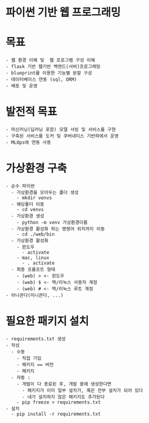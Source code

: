 # 파이썬 기반 웹 프로그래밍

# 목표
    - 웹 환경 이해 및  웹 프로그램 구성 이해
    - flask 기반 웹기반 백엔드(서버)프로그래밍
    - blueprint를 이용한 기능별 분할 구성
    - 데이터베이스 연동 (sql, ORM)
    - 배포 및 운영

# 발전적 목표
    - 머신러닝(딥러닝 포함) 모델 서빙 및 서비스를 구현
    - 구축된 서비스를 도커 및 쿠버네티스 기반하에서 운영
    - MLOps에 연동 사용

# 가상환경 구축
    - 순수 파이썬
      - 가상환경을 모아두는 폴더 생성
        - mkdir venvs
      - 해당폴더 이동
        - cd venvs
      - 가상환경 생성
        - python -m venv 가상환경이름
      - 가상환경 활성화 하는 명령어 위치까지 이동
        - cd ./web/bin
      - 가상환경 활성화
        - 윈도우
          - activate
        - mac, linux
          - . activate
      - 최종 프롬프트 형태
        - (web) > <- 윈도우
        - (web) $ <- 맥/리눅스 사용자 계정
        - (web) # <- 맥/리눅스 루트 계정
    - 아나콘다(미니콘다, ...) 

# 필요한 패키지 설치
    - requirements.txt 생성
    - 작성
      - 수동
        - 직접 기입
        - 패키지 == 버전
        - 패키지
      - 자동 : 
        - 개발이 다 종료된 후, 개발 중에 생성한다면
          - 패키지가 이미 일부 설치가, 혹은 전부 설치가 되어 있다
          - 내가 설치하지 않은 패키지도 추가된다
        - pip freeze > requirements.txt
    - 설치
      - pip install -r requirements.txt